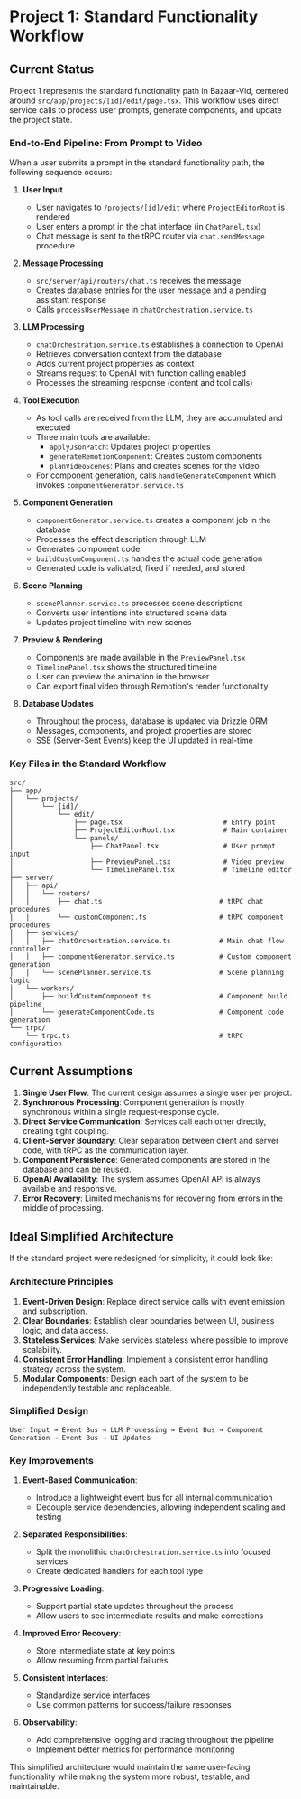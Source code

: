 # Project 1: Standard Functionality Workflow

## Current Status

Project 1 represents the standard functionality path in Bazaar-Vid, centered around `src/app/projects/[id]/edit/page.tsx`. This workflow uses direct service calls to process user prompts, generate components, and update the project state.

### End-to-End Pipeline: From Prompt to Video

When a user submits a prompt in the standard functionality path, the following sequence occurs:

1. **User Input**
   - User navigates to `/projects/[id]/edit` where `ProjectEditorRoot` is rendered
   - User enters a prompt in the chat interface (in `ChatPanel.tsx`)
   - Chat message is sent to the tRPC router via `chat.sendMessage` procedure

2. **Message Processing**
   - `src/server/api/routers/chat.ts` receives the message
   - Creates database entries for the user message and a pending assistant response
   - Calls `processUserMessage` in `chatOrchestration.service.ts`

3. **LLM Processing**
   - `chatOrchestration.service.ts` establishes a connection to OpenAI
   - Retrieves conversation context from the database
   - Adds current project properties as context
   - Streams request to OpenAI with function calling enabled
   - Processes the streaming response (content and tool calls)

4. **Tool Execution**
   - As tool calls are received from the LLM, they are accumulated and executed
   - Three main tools are available:
     - `applyJsonPatch`: Updates project properties
     - `generateRemotionComponent`: Creates custom components
     - `planVideoScenes`: Plans and creates scenes for the video
   - For component generation, calls `handleGenerateComponent` which invokes `componentGenerator.service.ts`

5. **Component Generation**
   - `componentGenerator.service.ts` creates a component job in the database
   - Processes the effect description through LLM
   - Generates component code
   - `buildCustomComponent.ts` handles the actual code generation
   - Generated code is validated, fixed if needed, and stored

6. **Scene Planning**
   - `scenePlanner.service.ts` processes scene descriptions
   - Converts user intentions into structured scene data
   - Updates project timeline with new scenes

7. **Preview & Rendering**
   - Components are made available in the `PreviewPanel.tsx`
   - `TimelinePanel.tsx` shows the structured timeline 
   - User can preview the animation in the browser
   - Can export final video through Remotion's render functionality

8. **Database Updates**
   - Throughout the process, database is updated via Drizzle ORM
   - Messages, components, and project properties are stored 
   - SSE (Server-Sent Events) keep the UI updated in real-time

### Key Files in the Standard Workflow

```
src/
├── app/
│   └── projects/
│       └── [id]/
│           └── edit/
│               ├── page.tsx                         # Entry point
│               ├── ProjectEditorRoot.tsx            # Main container
│               └── panels/
│                   ├── ChatPanel.tsx                # User prompt input
│                   ├── PreviewPanel.tsx             # Video preview
│                   └── TimelinePanel.tsx            # Timeline editor
├── server/
│   ├── api/
│   │   └── routers/
│   │       ├── chat.ts                             # tRPC chat procedures
│   │       └── customComponent.ts                  # tRPC component procedures
│   ├── services/
│   │   ├── chatOrchestration.service.ts            # Main chat flow controller
│   │   ├── componentGenerator.service.ts           # Custom component generation
│   │   └── scenePlanner.service.ts                 # Scene planning logic
│   └── workers/
│       ├── buildCustomComponent.ts                 # Component build pipeline
│       └── generateComponentCode.ts                # Component code generation
└── trpc/
    └── trpc.ts                                     # tRPC configuration
```

## Current Assumptions

1. **Single User Flow**: The current design assumes a single user per project.
2. **Synchronous Processing**: Component generation is mostly synchronous within a single request-response cycle.
3. **Direct Service Communication**: Services call each other directly, creating tight coupling.
4. **Client-Server Boundary**: Clear separation between client and server code, with tRPC as the communication layer.
5. **Component Persistence**: Generated components are stored in the database and can be reused.
6. **OpenAI Availability**: The system assumes OpenAI API is always available and responsive.
7. **Error Recovery**: Limited mechanisms for recovering from errors in the middle of processing.

## Ideal Simplified Architecture

If the standard project were redesigned for simplicity, it could look like:

### Architecture Principles

1. **Event-Driven Design**: Replace direct service calls with event emission and subscription.
2. **Clear Boundaries**: Establish clear boundaries between UI, business logic, and data access.
3. **Stateless Services**: Make services stateless where possible to improve scalability.
4. **Consistent Error Handling**: Implement a consistent error handling strategy across the system.
5. **Modular Components**: Design each part of the system to be independently testable and replaceable.

### Simplified Design

```
User Input → Event Bus → LLM Processing → Event Bus → Component Generation → Event Bus → UI Updates
```

### Key Improvements

1. **Event-Based Communication**:
   - Introduce a lightweight event bus for all internal communication
   - Decouple service dependencies, allowing independent scaling and testing

2. **Separated Responsibilities**:
   - Split the monolithic `chatOrchestration.service.ts` into focused services
   - Create dedicated handlers for each tool type

3. **Progressive Loading**:
   - Support partial state updates throughout the process
   - Allow users to see intermediate results and make corrections

4. **Improved Error Recovery**:
   - Store intermediate state at key points
   - Allow resuming from partial failures

5. **Consistent Interfaces**:
   - Standardize service interfaces
   - Use common patterns for success/failure responses

6. **Observability**:
   - Add comprehensive logging and tracing throughout the pipeline
   - Implement better metrics for performance monitoring

This simplified architecture would maintain the same user-facing functionality while making the system more robust, testable, and maintainable. 